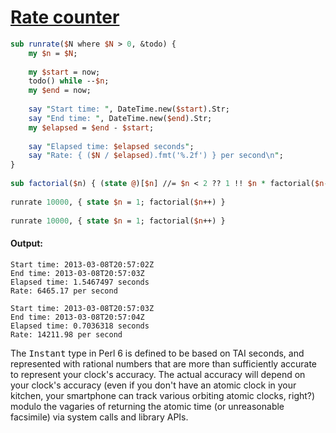 [1]: http://rosettacode.org/wiki/Rate_counter

# [Rate counter][1]

```perl
sub runrate($N where $N > 0, &todo) {
    my $n = $N;
 
    my $start = now;
    todo() while --$n;
    my $end = now;
 
    say "Start time: ", DateTime.new($start).Str;
    say "End time: ", DateTime.new($end).Str;
    my $elapsed = $end - $start;
 
    say "Elapsed time: $elapsed seconds";
    say "Rate: { ($N / $elapsed).fmt('%.2f') } per second\n";
}
 
sub factorial($n) { (state @)[$n] //= $n < 2 ?? 1 !! $n * factorial($n-1) }
 
runrate 10000, { state $n = 1; factorial($n++) }
 
runrate 10000, { state $n = 1; factorial($n++) }
```

#### Output:
```
Start time: 2013-03-08T20:57:02Z
End time: 2013-03-08T20:57:03Z
Elapsed time: 1.5467497 seconds
Rate: 6465.17 per second

Start time: 2013-03-08T20:57:03Z
End time: 2013-03-08T20:57:04Z
Elapsed time: 0.7036318 seconds
Rate: 14211.98 per second
```


The <tt>Instant</tt> type in Perl 6 is defined to be based on TAI seconds, and represented with rational numbers that are more than sufficiently accurate to represent your clock's accuracy. The actual accuracy will depend on your clock's accuracy (even if you don't have an atomic clock in your kitchen, your smartphone can track various orbiting atomic clocks, right?) modulo the vagaries of returning the atomic time (or unreasonable facsimile) via system calls and library APIs.